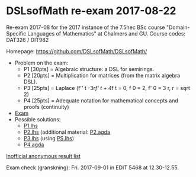 # DSLsofMath re-exam 2017-08-22

Re-exam 2017-08 for the 2017 instance of the 7.5hec BSc course
"Domain-Specific Languages of Mathematics" at Chalmers and GU.
Course codes: DAT326 / DIT982

Homepage: https://github.com/DSLsofMath/DSLsofMath/

* Problem on the exam:
    * P1 [30pts] = Algebraic structure: a DSL for semirings.
    * P2 [20pts] = Multiplication for matrices (from the matrix algebra DSL).
    * P3 [25pts] = Laplace (f'' t -3r*f' t + 4*f t = 0,  f 0 = 2,  f' 0 = 3 r, r = sqrt 2)
    * P4 [25pts] = Adequate notation for mathematical concepts and proofs (continuity)
* [Exam](Exam-2017-08.pdf)
* Possible solutions:
    * [P1.lhs](P1.lhs)
    * [P2.lhs](P2.lhs)  (additional material: [P2.agda](P2.agda)
    * [P3.lhs](P3.lhs)  (using [PS.lhs](PS.lhs))
    * [P4.agda](P4.agda)

[Inofficial anonymous result list](anon_results.md)

Exam check (granskning): Fri. 2017-09-01 in EDIT 5468 at 12.30-12.55.
